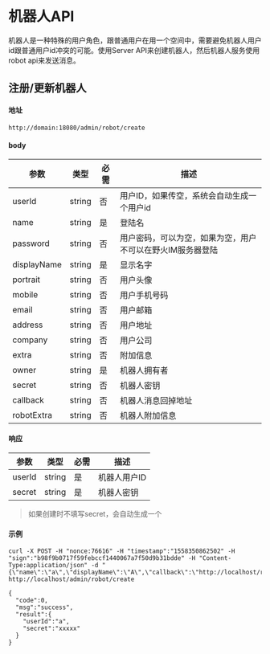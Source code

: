 # 机器人API
机器人是一种特殊的用户角色，跟普通用户在用一个空间中，需要避免机器人用户id跟普通用户id冲突的可能。使用Server API来创建机器人，然后机器人服务使用robot api来发送消息。

## 注册/更新机器人
#### 地址
```
http://domain:18080/admin/robot/create
```
#### body
| 参数 | 类型 | 必需 | 描述 |
| ------ | ------ | --- | ------ |
| userId | string | 否 | 用户ID，如果传空，系统会自动生成一个用户id |
| name | string | 是 | 登陆名 |
| password | string | 否 | 用户密码，可以为空，如果为空，用户不可以在野火IM服务器登陆 |
| displayName | string | 是 | 显示名字 |
| portrait | string | 否 | 用户头像 |
| mobile | string | 否 | 用户手机号码 |
| email | string | 否 | 用户邮箱 |
| address | string | 否 | 用户地址 |
| company | string | 否 | 用户公司 |
| extra | string | 否 | 附加信息 |
| owner | string | 是 | 机器人拥有者 |
| secret | string | 否 | 机器人密钥 |
| callback | string | 否 | 机器人消息回掉地址 |
| robotExtra | string | 否 | 机器人附加信息 |


#### 响应
| 参数 | 类型 | 必需 | 描述 |
| ------ | ------ | --- | ------ |
| userId | string | 是 | 机器人用户ID |
| secret | string | 是 | 机器人密钥 |
> 如果创建时不填写secret，会自动生成一个

#### 示例
```
curl -X POST -H "nonce:76616" -H "timestamp":"1558350862502" -H "sign":"b98f9b0717f59febccf1440067a7f50d9b31bdde" -H "Content-Type:application/json" -d "{\"name\":\"a\",\"displayName\":\"A\",\"callback\":\"http://localhost/robot\",\"owner\":\"b\"}" http://localhost/admin/robot/create

{
  "code":0,
  "msg":"success",
  "result":{
    "userId":"a",
    "secret":"xxxxx"
  }
}
```
